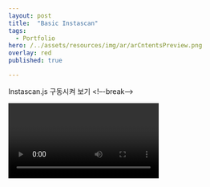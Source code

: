 ```yaml
---
layout: post
title:  "Basic Instascan"
tags:
  - Portfolio
hero: /../assets/resources/img/ar/arCntentsPreview.png
overlay: red
published: true

---
```

Instascan.js 구동시켜 보기 
<!–-break-–>
<script type="text/javascript" src="/../assets/resources/lib/instascan/instascan.min.js"></script>
<script src="https://code.jquery.com/jquery-3.2.1.min.js"></script>

<video id="preview"></video>
<script type="text/javascript">
	let scanner = new Instascan.Scanner({ video: document.getElementById('preview'),  scanPeriod: 5 });
  	scanner.addListener('scan', function (content, image) {
    	$('#print').empty();
    	$('#print').empty('Scanning content: '+content);
  	});
  	Instascan.Camera.getCameras().then(function (cameras) {
	    if (cameras.length > 0) {
	    	scanner.start(cameras[1]);
	    } else {
	    	console.error('No cameras found.');
	    }
	}).catch(function (e) {
	    console.error(e);
	});
	
</script>
<div id="print"></div>

